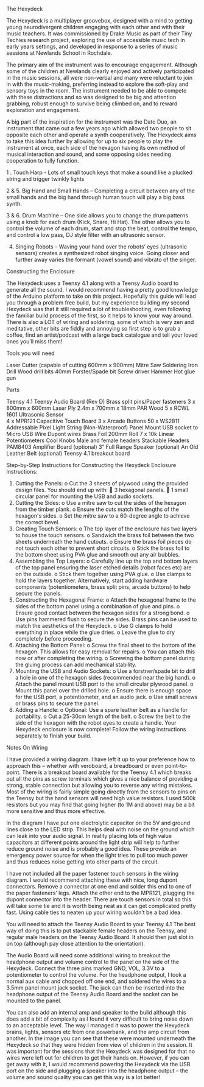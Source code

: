 The Hexydeck
  

The Hexydeck is a multiplayer groovebox, designed with a mind to getting young neurodivergent children engaging with each other and with their music teachers. It was commissioned by Drake Music as part of their Tiny Techies research project, exploring the use of accessible music tech in early years settings, and developed in response to a series of music sessions at Newlands School in Rochdale. 

The primary aim of the instrument was to encourage engagement. Although some of the children at Newlands clearly enjoyed and actively participated in the music sessions, all were non-verbal and many were reluctant to join in with the music-making, preferring instead to explore the soft-play and sensory toys in the room. The instrument needed to be able to compete with these distractions and so was designed to be big and attention grabbing, robust enough to survive being climbed on, and to reward exploration and engagement.

A big part of the inspiration for the instrument was the Dato Duo, an instrument that came out a few years ago which allowed two people to sit opposite each other and operate a synth cooperatively. The Hexydeck aims to take this idea further by allowing for up to six people to play the instrument at once, each side of the hexagon having its own method of musical interaction and sound, and some opposing sides needing cooperation to fully function. 

1 . Touch Harp - Lots of small touch keys that make a sound like a plucked string and trigger twinkly lights

2 & 5. Big Hand and Small Hands – Completing a circuit between any of the small hands and the big hand through human touch will play a big bass synth.

3 & 6. Drum Machine – One side allows you to change the drum patterns using a knob for each drum (Kick, Snare, Hi Hat). The other allows you to control the volume of each drum, start and stop the beat, control the tempo, and control a low pass, DJ style filter with an ultrasonic sensor.

4. Singing Robots – Waving your hand over the robots’ eyes (ultrasonic sensors) creates a synthesized robot singing voice. Going closer and further away varies the formant (vowel sound) and vibrato of the singer.


Constructing the Enclosure

The Hexydeck uses a Teensy 4.1 along with a Teensy Audio board to generate all the sound. I would recommend having a pretty good knowledge of the Arduino platform to take on this project. Hopefully this guide will lead you through a problem free build, but my experience building my second Hexydeck was that it still required a lot of troubleshooting, even following the familiar build process of the first, so it helps to know your way around. There is also a LOT of wiring and soldering, some of which is very zen and meditative, other bits are fiddly and annoying so first step is to grab a coffee, find an artist/podcast with a large back catalogue and tell your loved ones you’ll miss them!


Tools you will need

Laser Cutter (capable of cutting 600mm x 900mm)
Mitre Saw
Soldering Iron
Drill
Wood drill bits
40mm Forster/Spade bit
Screw driver
Hammer
Hot glue gun

Parts

Teensy 4.1
Teensy Audio Board (Rev D)
Brass split pins/Paper fasteners
3 x 800mm x 600mm Laser Ply
2.4m x 700mm x 18mm PAR Wood 
5 x RCWL 1601 Ultrasonic Sensor 	
4 x MPR121 Capacitive Touch Board
3 x Arcade Buttons
50 x WS2811 Addressable Pixel Light String (Non-Waterproof)
Panel Mount USB socket to Micro USB
Wire
Dupont wires 
Brass Foil 200mm Roll
7 x 10k Linear Potentiometers
Cool Knobs
Male and female headers
Stackable Headers
PAM8403 Amplifier Board (optional)
3” Full Range Speaker (optional)
An Old Leather Belt (optional)
Teensy 4.1 breakout board

Step-by-Step Instructions for Constructing the Hexydeck Enclosure
Instructions:
1.	Cutting the Panels:
o	Cut the 3 sheets of plywood using the provided design files. You should end up with:
	3 hexagonal panels.
	1 small circular panel for mounting the USB and audio sockets.
2.	Cutting the Sides:
o	Use a mitre saw to cut the sides of the hexagon from the timber plank.
o	Ensure the cuts match the lengths of the hexagon's sides.
o	Set the mitre saw to a 60-degree angle to achieve the correct bevel.
3.	Creating Touch Sensors:
o	The top layer of the enclosure has two layers to house the touch sensors.
o	Sandwich the brass foil between the two sheets underneath the hand cutouts.
o	Ensure the brass foil pieces do not touch each other to prevent short circuits.
o	Stick the brass foil to the bottom sheet using PVA glue and smooth out any air bubbles.
4.	Assembling the Top Layers:
o	Carefully line up the top and bottom layers of the top panel ensuring the laser etched details (robot faces etc) are on the outside.
o	Stick them together using PVA glue.
o	Use clamps to hold the layers together. Alternatively, start adding hardware components (potentiometers, brass split pins, arcade buttons) to help secure the panels.
5.	Constructing the Hexagonal Frame:
o	Attach the hexagonal frame to the sides of the bottom panel using a combination of glue and pins.
o	Ensure good contact between the hexagon sides for a strong bond.
o	Use pins hammered flush to secure the sides. Brass pins can be used to match the aesthetics of the Hexydeck.
o	Use G clamps to hold everything in place while the glue dries.
o	Leave the glue to dry completely before proceeding.
6.	Attaching the Bottom Panel:
o	Screw the final sheet to the bottom of the hexagon. This allows for easy removal for repairs.
o	You can attach this now or after completing the wiring.
o	Screwing the bottom panel during the gluing process can add mechanical stability.
7.	Mounting the USB and Audio Sockets:
o	Use a forstner/spade bit to drill a hole in one of the hexagon sides (recommended near the big hand).
o	Attach the panel mount USB port to the small circular plywood panel.
o	Mount this panel over the drilled hole.
o	Ensure there is enough space for the USB port, a potentiometer, and an audio jack.
o	Use small screws or brass pins to secure the panel.
8.	Adding a Handle:
o	Optional: Use a spare leather belt as a handle for portability.
o	Cut a 25-30cm length of the belt.
o	Screw the belt to the side of the hexagon with the robot eyes to create a handle.
Your Hexydeck enclosure is now complete! Follow the wiring instructions separately to finish your build.

Notes On Wiring

I have provided a wiring diagram. I have left it up to your preference how to approach this – whether with veroboard, a breadboard or even point-to-point. There is a breakout board available for the Teensy 4.1 which breaks out all the pins as screw terminals which gives a nice balance of providing a strong, stable connection but allowing you to reverse any wiring mistakes. Most of the wiring is fairly simple going directly from the sensors to pins on the Teensy but the hand sensors will need high value resistors. I used 500k resistors but you may find that going higher (to 1M and above) may be a bit more sensitive and thus more effective.

In the diagram I have put one electrolytic capacitor on the 5V and ground lines close to the LED strip. This helps deal with noise on the ground which can leak into your audio signal. In reality placing lots of high value capacitors at different points around the light strip will help to further reduce ground noise and is probably a good idea. These provide an emergency power source for when the light tries to pull too much power and thus reduces noise getting into other parts of the circuit. 

I have not included all the paper fastener touch sensors in the wiring diagram. I would recommend attaching these with nice, long dupont connectors. Remove a connector at one end and solder this end to one of the paper fasteners’ legs. Attach the other end to the MPR121, plugging the dupont connector into the header. There are touch sensors in total so this will take some tie and it is worth being neat as it can get complicated pretty fast. Using cable ties to neaten up your wiring wouldn’t be a bad idea.

You will need to attach the Teensy Audio Board to your Teensy 4.1 The best way of doing this is to put stackable female headers on the Teensy, and regular male headers on the Teensy Audio Board. It should then just slot in on top (although pay close attention to the orientation).

The Audio Board will need some additional wiring to breakout the headphone output and volume control to the panel on the side of the Hexydeck. Connect the three pins marked GND, VOL, 3.3V to a potentiometer to control the volume. For the headphone output, I took a normal aux cable and chopped off one end, and soldered the wires to a 3.5mm panel mount jack socket. The jack can then be inserted into the headphone output of the Teensy Audio Board and the socket can be mounted to the panel.

You can also add an internal amp and speaker to the build although this does add a bit of complexity as I found it very difficult to bring noise down to an acceptable level. The way I managed it was to power the Hexydeck brains, lights, sensors etc from one powerbank, and the amp circuit from another. In the image you can see that these were mounted underneath the Hexydeck so that they were hidden from view of children in the session. It was important for the sessions that the Hexydeck was designed for that no wires were left out for children to get their hands on. However, if you can get away with it, I would recommend powering the Hexydeck via the USB port on the side and plugging a speaker into the headphone output – the volume and sound quality you can get this way is a lot better! 




 



